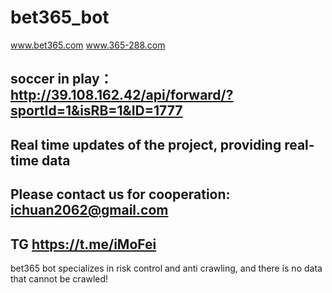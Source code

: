 # bet365_bot

www.bet365.com www.365-288.com
## soccer in play： http://39.108.162.42/api/forward/?sportId=1&isRB=1&ID=1777

## Real time updates of the project, providing real-time data


## Please contact us for cooperation: ichuan2062@gmail.com
## TG https://t.me/iMoFei

 bet365 bot specializes in risk control and anti crawling, and there is no data that cannot be crawled! 
